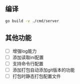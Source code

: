 
## 编译

``` sh
go build -v ./cmd/server
```

## 其他功能
- [ ] 增强log能力
- [ ] 添加读取ini配置
- [ ] 支持命令行配置
- [ ] 添加打包自动添加git版本的功能
- [ ] 打包时静态打包配置文件
